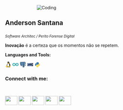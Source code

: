 
<img align="right" alt="Coding" width="400" src="https://files.readme.io/8c11911-senior-front-end-developer-openings-1.gif">

<br>

## Anderson Santana
<sub>*Software Architec / Perito Forense Digital*</sub>


**Inovação** é a certeza que os momentos não se repetem.

**Languages and Tools:**  

<code><img height="20" src="https://github.com/devicons/devicon/blob/master/icons/linux/linux-original.svg"></code>
<code><img height="20" src="https://github.com/devicons/devicon/blob/master/icons/arduino/arduino-original.svg"></code>
<code><img height="20" src="https://github.com/devicons/devicon/blob/master/icons/postgresql/postgresql-original.svg"></code>
<code><img height="20" src="https://github.com/devicons/devicon/blob/master/icons/php/php-original.svg"></code>
<code><img height="20" src="https://github.com/devicons/devicon/blob/master/icons/python/python-original.svg"></code>


<h3 align="left">Connect with me:</h3>
<br>
<p align="left">
<a href="https://twitter.com/santana_linux" target="blank"><img align="center" src="https://cdn.jsdelivr.net/npm/simple-icons@3.0.1/icons/twitter.svg" alt="" height="30" width="40"/></a>
<a href="https://www.linkedin.com/in/anderson-santana-53a51a69/" target="blank"><img align="center" src="https://cdn.jsdelivr.net/npm/simple-icons@3.0.1/icons/linkedin.svg" alt="" height="30" width="40" /></a>
<a href="https://www.instagram.com/andersonlinux/" target="blank"><img align="center" src="https://cdn.jsdelivr.net/npm/simple-icons@3.0.1/icons/instagram.svg" alt="" height="30" width="40" /></a>
<a href="https://www.facebook.com/anderson.santana.39589" target="blank"><img align="center" src="https://cdn.jsdelivr.net/npm/simple-icons@3.0.1/icons/facebook.svg" alt="" height="30" width="40" /></a>
<a href="https://www.andersonsantanadev.com/" target="blank"><img align="center" src="https://cdn.jsdelivr.net/npm/simple-icons@3.0.1/icons/sitepoint.svg" alt="" height="30" width="40" /></a>
</p>






<!--
**andersonandroid/andersonandroid** is a ✨ _special_ ✨ repository because its `README.md` (this file) appears on your GitHub profile.

Here are some ideas to get you started:

- 🔭 I’m currently working on ...
- 🌱 I’m currently learning ...
- 👯 I’m looking to collaborate on ...
- 🤔 I’m looking for help with ...
- 💬 Ask me about ...
- 📫 How to reach me: ...
- 😄 Pronouns: ...
- ⚡ Fun fact: ...
-->
